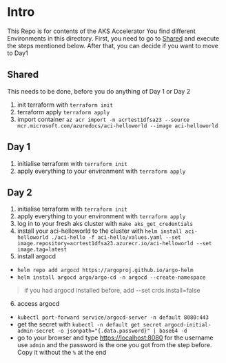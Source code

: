 # Intro
This Repo is for contents of the AKS Accelerator
You find different Environments in this directory.
First, you need to go to [Shared](#shared) and execute the steps mentioned below. After that, you can decide if you want to move to Day1

## Shared
This needs to be done, before you do anything of Day 1 or Day 2
1. init terraform with `terraform init`
2. terraform apply `terraform apply`
3. import container `az acr import -n acrtest1dfsa23 --source mcr.microsoft.com/azuredocs/aci-helloworld --image aci-helloworld`

## Day 1
1. initialise terraform with `terraform init`
2. apply everything to your environment with `terraform apply`

## Day 2
1. initialise terraform with `terraform init`
2. apply everything to your environment with `terraform apply`
3. log in to your fresh aks cluster with `make aks_get_credentials`
4. install your aci-helloworld to the cluster with `helm install aci-helloworld ./aci-hello -f aci-hello/values.yaml --set image.repository=acrtest1dfsa23.azurecr.io/aci-helloworld --set image.tag=latest`
5. install argocd
  - `helm repo add argocd https://argoproj.github.io/argo-helm`
  - `helm install argocd argo/argo-cd -n argocd --create-namespace`
  > if you had argocd installed before, add --set crds.install=false
6. access argocd
  - `kubectl port-forward service/argocd-server -n default 8080:443`
  - get the secret with `kubectl -n default get secret argocd-initial-admin-secret -o jsonpath="{.data.password}" | base64 -d`
  - go to your browser and type [https://localhost:8080](https://localhost:8080)
    for the username use `admin` and the password is the one you got from the step before. Copy it without the `%` at the end